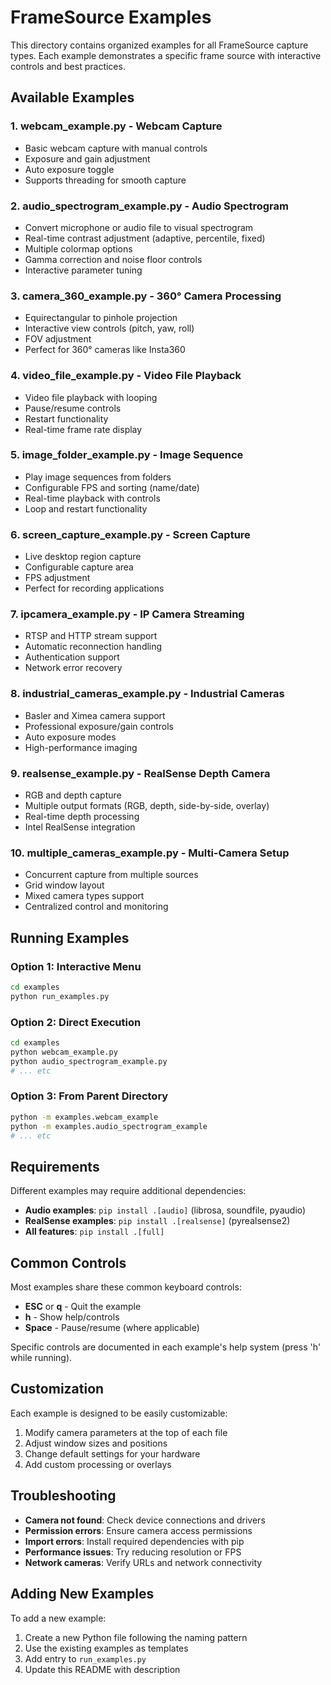 # FrameSource Examples

This directory contains organized examples for all FrameSource capture types. Each example demonstrates a specific frame source with interactive controls and best practices.

## Available Examples

### 1. **webcam_example.py** - Webcam Capture
- Basic webcam capture with manual controls
- Exposure and gain adjustment
- Auto exposure toggle
- Supports threading for smooth capture

### 2. **audio_spectrogram_example.py** - Audio Spectrogram
- Convert microphone or audio file to visual spectrogram
- Real-time contrast adjustment (adaptive, percentile, fixed)
- Multiple colormap options
- Gamma correction and noise floor controls
- Interactive parameter tuning

### 3. **camera_360_example.py** - 360° Camera Processing
- Equirectangular to pinhole projection
- Interactive view controls (pitch, yaw, roll)
- FOV adjustment
- Perfect for 360° cameras like Insta360

### 4. **video_file_example.py** - Video File Playback
- Video file playback with looping
- Pause/resume controls
- Restart functionality
- Real-time frame rate display

### 5. **image_folder_example.py** - Image Sequence
- Play image sequences from folders
- Configurable FPS and sorting (name/date)
- Real-time playback with controls
- Loop and restart functionality

### 6. **screen_capture_example.py** - Screen Capture
- Live desktop region capture
- Configurable capture area
- FPS adjustment
- Perfect for recording applications

### 7. **ipcamera_example.py** - IP Camera Streaming
- RTSP and HTTP stream support
- Automatic reconnection handling
- Authentication support
- Network error recovery

### 8. **industrial_cameras_example.py** - Industrial Cameras
- Basler and Ximea camera support
- Professional exposure/gain controls
- Auto exposure modes
- High-performance imaging

### 9. **realsense_example.py** - RealSense Depth Camera
- RGB and depth capture
- Multiple output formats (RGB, depth, side-by-side, overlay)
- Real-time depth processing
- Intel RealSense integration

### 10. **multiple_cameras_example.py** - Multi-Camera Setup
- Concurrent capture from multiple sources
- Grid window layout
- Mixed camera types support
- Centralized control and monitoring

## Running Examples

### Option 1: Interactive Menu
```bash
cd examples
python run_examples.py
```

### Option 2: Direct Execution
```bash
cd examples
python webcam_example.py
python audio_spectrogram_example.py
# ... etc
```

### Option 3: From Parent Directory
```bash
python -m examples.webcam_example
python -m examples.audio_spectrogram_example
# ... etc
```

## Requirements

Different examples may require additional dependencies:

- **Audio examples**: `pip install .[audio]` (librosa, soundfile, pyaudio)
- **RealSense examples**: `pip install .[realsense]` (pyrealsense2)
- **All features**: `pip install .[full]`

## Common Controls

Most examples share these common keyboard controls:
- **ESC** or **q** - Quit the example
- **h** - Show help/controls
- **Space** - Pause/resume (where applicable)

Specific controls are documented in each example's help system (press 'h' while running).

## Customization

Each example is designed to be easily customizable:
1. Modify camera parameters at the top of each file
2. Adjust window sizes and positions
3. Change default settings for your hardware
4. Add custom processing or overlays

## Troubleshooting

- **Camera not found**: Check device connections and drivers
- **Permission errors**: Ensure camera access permissions
- **Import errors**: Install required dependencies with pip
- **Performance issues**: Try reducing resolution or FPS
- **Network cameras**: Verify URLs and network connectivity

## Adding New Examples

To add a new example:
1. Create a new Python file following the naming pattern
2. Use the existing examples as templates
3. Add entry to `run_examples.py`
4. Update this README with description
